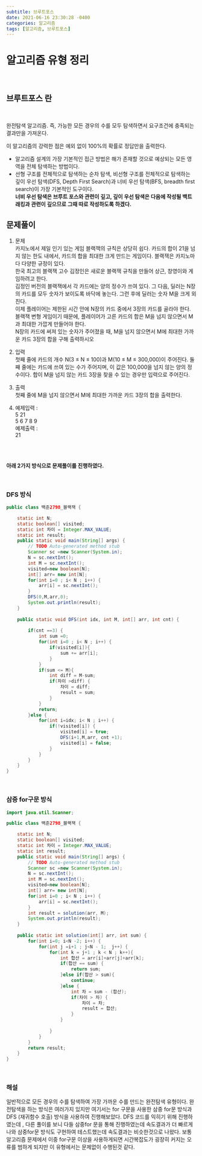 ```yaml
---
subtitle: 브루트포스
date: 2021-06-16 23:30:28 -0400
categories: 알고리즘
tags: [알고리즘, 브루트포스]
---
```


# 알고리즘 유형 정리

<br>

## 브루트포스 란

<br>

완전탐색 알고리즘. 즉, 가능한 모든 경우의 수를 모두 탐색하면서 요구조건에 충족되는 결과만을 가져온다.

이 알고리즘의 강력한 점은 예외 없이 100%의 확률로 정답만을 출력한다.

 - 알고리즘 설계의 가장 기본적인 접근 방법은 해가 존재할 것으로 예상되는 모든 영역을 전체 탐색하는 방법이다.
 - 선형 구조를 전체적으로 탐색하는 순차 탐색, 비선형 구조를 전체적으로 탐색하는 깊이 우선 탐색(DFS, Depth First Search)과 너비 우선 탐색(BFS, breadth first search)이 가장 기본적인 도구이다. <br>
  **너비 우선 탐색은 브루트 포스와 관련이 깊고, 깊이 우선 탐색은 다음에 작성될 백트래킹과 관련이 깊으므로 그때 따로 작성하도록 하겠다.**


## 문제풀이

1. 문제 <br>
카지노에서 제일 인기 있는 게임 블랙잭의 규칙은 상당히 쉽다. 카드의 합이 21을 넘지 않는 한도 내에서, 카드의 합을 최대한 크게 만드는 게임이다. 블랙잭은 카지노마다 다양한 규정이 있다.
<br>한국 최고의 블랙잭 고수 김정인은 새로운 블랙잭 규칙을 만들어 상근, 창영이와 게임하려고 한다.
<br>김정인 버전의 블랙잭에서 각 카드에는 양의 정수가 쓰여 있다. 그 다음, 딜러는 N장의 카드를 모두 숫자가 보이도록 바닥에 놓는다. 그런 후에 딜러는 숫자 M을 크게 외친다.
<br>이제 플레이어는 제한된 시간 안에 N장의 카드 중에서 3장의 카드를 골라야 한다. 블랙잭 변형 게임이기 때문에, 플레이어가 고른 카드의 합은 M을 넘지 않으면서 M과 최대한 가깝게 만들어야 한다.
<br>N장의 카드에 써져 있는 숫자가 주어졌을 때, M을 넘지 않으면서 M에 최대한 가까운 카드 3장의 합을 구해 출력하시오



2. 입력 <br>
첫째 줄에 카드의 개수 N(3 ≤ N ≤ 100)과 M(10 ≤ M ≤ 300,000)이 주어진다. 둘째 줄에는 카드에 쓰여 있는 수가 주어지며, 이 값은 100,000을 넘지 않는 양의 정수이다.
합이 M을 넘지 않는 카드 3장을 찾을 수 있는 경우만 입력으로 주어진다.

2. 출력 <br>
첫째 줄에 M을 넘지 않으면서 M에 최대한 가까운 카드 3장의 합을 출력한다.



1. 예제입력 :
<br>5 21
<br>5 6 7 8 9
<br> 예제출력 :
<br> 21


<br>
<br>

**아래 2가지 방식으로 문제풀이를 진행하였다.**

<br>

### DFS 방식


```JAVA
public class 백준2798_블랙잭 {

	static int N;
	static boolean[] visited;
	static int 차이 = Integer.MAX_VALUE;
	static int result;
	public static void main(String[] args) {
		// TODO Auto-generated method stub
		Scanner sc =new Scanner(System.in);
		N = sc.nextInt();
		int M = sc.nextInt();
		visited=new boolean[N];
		int[] arr= new int[N];
		for(int i=0 ; i< N ; i++) {
			arr[i] = sc.nextInt();
		}
		DFS(0,M,arr,0);
		System.out.println(result);
	}
	
	public static void DFS(int idx, int M, int[] arr, int cnt) {
		
		if(cnt ==3) {
			int sum =0;
			for(int i=0 ; i< N ; i++) {
				if(visited[i]){
					sum += arr[i];
				}
			}
			if(sum <= M){
				int diff = M-sum;
				if(차이 >diff) {
					차이 = diff;
					result = sum;
				}
			}
			return;
		}else {
			for(int i=idx; i< N ; i++) {
				if(!visited[i]) {
					visited[i] = true;
					DFS(i+1,M,arr, cnt +1);
					visited[i] = false;
				}
			}
		}
	}
}
```
<br>

### 삼중 for구문 방식

```JAVA
import java.util.Scanner;

public class 백준2798_블랙잭 {

	static int N;
	static boolean[] visited;
	static int 차이 = Integer.MAX_VALUE;
	static int result;
	public static void main(String[] args) {
		// TODO Auto-generated method stub
		Scanner sc =new Scanner(System.in);
		N = sc.nextInt();
		int M = sc.nextInt();
		visited=new boolean[N];
		int[] arr= new int[N];
		for(int i=0 ; i< N ; i++) {
			arr[i] = sc.nextInt();
		}
		int result = solution(arr, M);
		System.out.println(result);
	}
	
	public static int solution(int[] arr, int sum) {
		for(int i=0; i<N -2; i++) {
			for(int j =i+1 ; j<N - 1;  j++) {
				for(int k = j+1 ; k < N ; k++){
					int 합산 = arr[i]+arr[j]+arr[k];
					if(합산 == sum) {
						return sum;
					}else if(합산 > sum){
						continue;
					}else {
						int 차 = sum - (합산);
						if(차이 > 차) {
							차이 = 차;
							result = 합산;
						}
					}
				
				}
			}
		}
		return result;
	}
}

```
<br>

### 해설
일반적으로 모든 경우의 수를 탐색하여 가장 가까운 수를 만드는 완전탐색 유형이다. 완전탐색을 하는 방식은 여러가지 있지만 여기서는 for 구문을 사용한 삼중 for문 방식과 DFS (재귀함수 호출) 방식을 사용하여 진행해보았다.
DFS 코드를 익히기 위해 진행하였는데 , 다른 풀이를 보니 다들 삼중for 문을 통해 진행하였는데 속도결과가 더 빠르게 나와 삼중for문 방식도 구현하여 테스트했는데 속도결과는 비슷한것으로 나왔다. 보통 알고리즘 문제에서 이중 for구문 이상을 사용하게되면 시간복잡도가 굉장히 커지는 오류를 범하게 되지만 이 유형에서는 문제없이 수행된것 같다.
